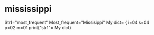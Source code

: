 # mississippi
Str1="most_frequent"
Most_frequent="Missisippi"
My dict= {
    i=04
    s=04
    p=02
    m=01
print("str1"= My dict)
   
